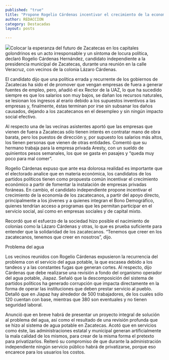 ```yaml
---
published: "true"
title: "Propone Rogelio Cárdenas incentivar el crecimiento de la economía zacatecana "
author: REDACCION
category: Destacadas
layout: posts

---
```


![](http://i.imgur.com/vEcdydXm.jpg)Colocar la esperanza del futuro de Zacatecas en los capitales golondrinos es un acto irresponsable y un síntoma de locura política, declaró Rogelio Cárdenas Hernández, candidato independiente a la presidencia municipal de Zacatecas, durante una reunión en la calle Veracruz, con vecinos de la colonia Lázaro Cárdenas.

El candidato dijo que una política errada y recurrente de los gobiernos de Zacatecas ha sido el de promover que vengan empresas de fuera a generar fuentes de empleo, pero, añadió el ex Rector de la UAZ, lo que ha sucedido siempre es que los salarios son muy bajos, se dañan los recursos naturales, se lesionan los ingresos al erario debido a los supuestos inventivos a las empresas y, finalmente, éstas terminan por irse sin subsanar los daños causados, dejando a los zacatecanos en el desempleo y sin ningún impacto social efectivo.

Al respecto una de las vecinas asistentes aportó que las empresas que vienen de fuera a Zacatecas sólo tienen interés en contratar mano de obra barata, pero los puestos de dirección y, por supuesto los salarios más altos, los tienen personas que vienen de otras entidades. Comentó que su hermano trabaja para la empresa privada Aresty, con un sueldo de quinientos pesos semanales, los que se gasta en pasajes y “queda muy poco para mal comer”.

Rogelio Cárdenas expuso que ante esa dolorosa realidad es importante que el electorado analice que en materia económica, los candidatos de los partidos políticos tienen como propuesta común incentivar el crecimiento económico a partir de fomentar la instalación de empresas privadas foráneas. En cambio, el candidato independiente propone incentivar el crecimiento de la economía de los zacatecanos, a partir del apoyo directo, principalmente a los jóvenes y a quienes integran el Bono Demográfico, quienes tendrían acceso a programas que les permitan participar en el servicio social, así como en empresas sociales y de capital mixto.

Recordó que el esfuerzo de la sociedad hizo posible el nacimiento de colonias como la Lázaro Cárdenas y otras, lo que es prueba suficiente para entender que la solidaridad de los zacatecanos. “Tenemos que creer en los zacatecanos, tenemos que creer en nosotros”, dijo.

Problema del agua

Los vecinos reunidos con Rogelio Cárdenas expusieron la recurrencia del problema con el servicio del agua potable, la que escasea debido a los tandeos y a las constantes fugas que generan cortes. Al respecto, dijo Cárdenas que debe realizarse una revisión a fondo del organismo operador del agua potable, Jiapaz. Señaló que la descomposición del sistema de partidos políticos ha generado corrupción que impacta directamente en la forma de operar las instituciones que deben prestar servicio al pueblo. Detalló que en Jiapaz hay alrededor de 500 trabajadores, de los cuales sólo 120 cuentan con base, mientras que 380 son eventuales y no tienen seguridad laboral.

Anunció que en breve habrá de presentar un proyecto integral de solución al problema del agua, así como el resultado de una revisión profunda que se hizo al sistema de agua potable en Zacatecas. Acotó que en servicios como éste, las administraciones estatal y municipal generan artificialmente la mala calidad de los mismos, para crear de la misma forma el pretexto para privatizarlos. Reiteró su compromiso de que durante la administración independiente ningún servicio público habrá de privatizarse, porque eso encarece para los usuarios los costos.

